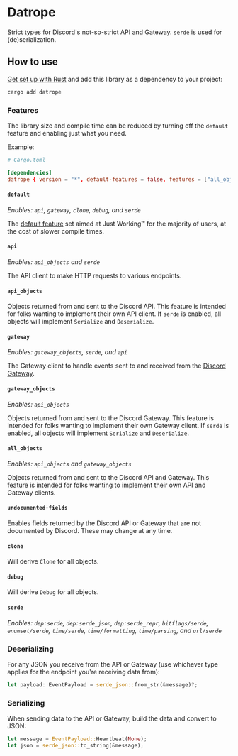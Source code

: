 # Datrope

Strict types for Discord's not-so-strict API and Gateway.
`serde` is used for (de)serialization.

## How to use

[Get set up with Rust](https://www.rust-lang.org/learn/get-started) and add this library as a dependency to your project:

```bash
cargo add datrope
```

### Features

The library size and compile time can be reduced by turning off the `default` feature and enabling just what you need.

Example:

```toml
# Cargo.toml

[dependencies]
datrope { version = "*", default-features = false, features = ["all_objects", "serde"] }

```

#### `default`

_Enables: `api`, `gateway`, `clone`, `debug`, and `serde`_

The [default feature](https://doc.rust-lang.org/cargo/reference/features.html#the-default-feature) set aimed at Just Working™ for the majority of users, at the cost of slower compile times.

#### `api`

_Enables: `api_objects` and `serde`_

The API client to make HTTP requests to various endpoints.

#### `api_objects`

Objects returned from and sent to the Discord API. This feature is intended for folks wanting to implement their own API client. If `serde` is enabled, all objects will implement `Serialize` and `Deserialize`.

#### `gateway`

_Enables: `gateway_objects`, `serde`, and `api`_

The Gateway client to handle events sent to and received from the [Discord Gateway](https://discord.com/developers/docs/topics/gateway).

#### `gateway_objects`

_Enables: `api_objects`_

Objects returned from and sent to the Discord Gateway. This feature is intended for folks wanting to implement their own Gateway client. If `serde` is enabled, all objects will implement `Serialize` and `Deserialize`.

#### `all_objects`

_Enables: `api_objects` and `gateway_objects`_

Objects returned from and sent to the Discord API and Gateway. This feature is intended for folks wanting to implement their own API and Gateway clients.

#### `undocumented-fields`

Enables fields returned by the Discord API or Gateway that are not documented by Discord. These may change at any time.

#### `clone`

Will derive `Clone` for all objects.

#### `debug`

Will derive `Debug` for all objects.

#### `serde`

_Enables: `dep:serde`, `dep:serde_json`, `dep:serde_repr`, `bitflags/serde`, `enumset/serde`, `time/serde`, `time/formatting`, `time/parsing`, and `url/serde`_

### Deserializing

For any JSON you receive from the API or Gateway (use whichever type applies for the endpoint you're receiving data from):

```rust
let payload: EventPayload = serde_json::from_str(&message)?;
```

### Serializing

When sending data to the API or Gateway, build the data and convert to JSON:

```rust
let message = EventPayload::Heartbeat(None);
let json = serde_json::to_string(&message);
```
